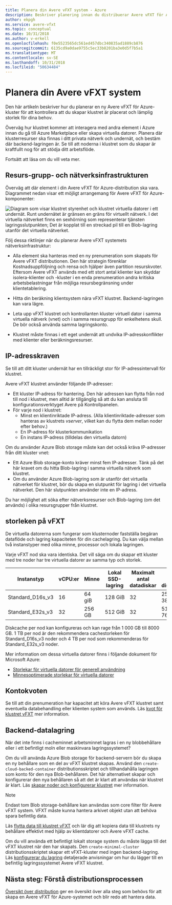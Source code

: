 ```yaml
---
title: Planera din Avere vFXT system - Azure
description: Beskriver planering innan du distribuerar Avere vFXT för Azure
author: ekpgh
ms.service: avere-vfxt
ms.topic: conceptual
ms.date: 10/31/2018
ms.author: v-erkell
ms.openlocfilehash: f0e5523565dc561ed457dbc340835ad1889cb876
ms.sourcegitcommit: 6135cd9a0dae9755c5ec33b8201ba3e0d5f7b5a1
ms.translationtype: MT
ms.contentlocale: sv-SE
ms.lasthandoff: 10/31/2018
ms.locfileid: "50634484"
---
```

# <a name="plan-your-avere-vfxt-system"></a>Planera din Avere vFXT system

Den här artikeln beskriver hur du planerar en ny Avere vFXT för Azure-kluster för att kontrollera att du skapar klustret är placerat och lämplig storlek för dina behov. 

Överväg hur klustret kommer att interagera med andra element i Azure innan du gå till Azure Marketplace eller skapa virtuella datorer. Planera där klusterresurser ska finnas i ditt privata nätverk och undernät, och bestäm där backend-lagringen är. Se till att noderna i klustret som du skapar är kraftfullt nog för att stödja ditt arbetsflöde. 

Fortsätt att läsa om du vill veta mer.

## <a name="resource-group-and-network-infrastructure"></a>Resurs-grupp- och nätverksinfrastrukturen

Överväg att där element i din Avere vFXT för Azure-distribution ska vara. Diagrammet nedan visar ett möjligt arrangemang för Avere vFXT för Azure-komponenter:

![Diagram som visar klustret styrenhet och klustret virtuella datorer i ett undernät. Runt undernätet är gränsen en gräns för virtuellt nätverk. I det virtuella nätverket finns en sexhörning som representerar tjänsten lagringsslutpunkten; Det är kopplat till en streckad pil till en Blob-lagring utanför det virtuella nätverket.](media/avere-vfxt-components-option.png)

Följ dessa riktlinjer när du planerar Avere vFXT systemets nätverksinfrastruktur:

* Alla element ska hanteras med en ny prenumeration som skapats för Avere vFXT distributionen. Den här strategin förenklar Kostnadsuppföljning och rensa och hjälper även partition resurskvoter. Eftersom Avere vFXT används med ett stort antal klienter kan skyddar isolera-klienter och -kluster i en enda prenumeration andra kritiska arbetsbelastningar från möjliga resursbegränsning under klientetablering.

* Hitta din beräkning klientsystem nära vFXT klustret. Backend-lagringen kan vara lägre.  

* Leta upp vFXT klustret och kontrollanten kluster virtuell dator i samma virtuella nätverk (vnet) och i samma resursgrupp för enkelhetens skull. De bör också använda samma lagringskonto. 

* Klustret måste finnas i ett eget undernät att undvika IP-adresskonflikter med klienter eller beräkningsresurser. 

## <a name="ip-address-requirements"></a>IP-adresskraven 

Se till att ditt kluster undernät har en tillräckligt stor för IP-adressintervall för klustret. 

Avere vFXT klustret använder följande IP-adresser:

* Ett kluster IP-adress för hantering. Den här adressen kan flytta från nod till nod i klustret, men alltid är tillgänglig så att du kan ansluta till konfigurationsverktyget Avere på Kontrollpanelen.
* För varje nod i klustret:
  * Minst en klientinriktade IP-adress. (Alla klientinriktade-adresser som hanteras av klustrets *vserver*, vilket kan du flytta dem mellan noder efter behov.)
  * En IP-adress för klusterkommunikation
  * En instans IP-adress (tilldelas den virtuella datorn)

Om du använder Azure Blob storage måste kan det också kräva IP-adresser från ditt kluster vnet:  

* Ett Azure Blob storage-konto kräver minst fem IP-adresser. Tänk på det här kravet om du hitta Blob-lagring i samma virtuella nätverk som klustret.
* Om du använder Azure Blob-lagring som är utanför det virtuella nätverket för klustret, bör du skapa en slutpunkt för lagring i det virtuella nätverket. Den här slutpunkten använder inte en IP-adress.

Du har möjlighet att söka efter nätverksresurser och Blob-lagring (om det används) i olika resursgrupper från klustret.

## <a name="vfxt-node-sizes"></a>storleken på vFXT 

De virtuella datorerna som fungerar som klusternoder fastställa begäran dataflöde och lagring kapaciteten för din cachelagring. Du kan välja mellan två instanstyper med olika minne, processor och lokala lagringen. 

Varje vFXT nod ska vara identiska. Det vill säga om du skapar ett kluster med tre noder har tre virtuella datorer av samma typ och storlek. 

| Instanstyp | vCPU:er | Minne  | Lokal SSD-lagring  | Maximalt antal datadiskar | Icke cachelagrat diskgenomflöde | Nätverkskort (antal) |
| --- | --- | --- | --- | --- | --- | --- |
| Standard_D16s_v3 | 16  | 64 giB  | 128 GiB  | 32 | 25,600 IOPS <br/> 384 Mbit/s | 8 000 Mbit/s (8) |
| Standard_E32s_v3 | 32  | 256 GB | 512 GiB  | 32 | 51,200 IOPS <br/> 768 Mbit/s | 16 000 Mbit/s (8)  |

Diskcache per nod kan konfigureras och kan rage från 1 000 GB till 8000 GB. 1 TB per nod är den rekommendera cachestorleken för Standard_D16s_v3 noder och 4 TB per nod som rekommenderas för Standard_E32s_v3 noder.

Mer information om dessa virtuella datorer finns i följande dokument för Microsoft Azure:

* [Storlekar för virtuella datorer för generell användning](https://docs.microsoft.com/azure/virtual-machines/windows/sizes-general)
* [Minnesoptimerade storlekar för virtuella datorer](https://docs.microsoft.com/azure/virtual-machines/windows/sizes-memory)

## <a name="account-quota"></a>Kontokvoten

Se till att din prenumeration har kapacitet att köra Avere vFXT klustret samt eventuella databehandling eller klienten system som används. Läs [kvot för klustret vFXT](avere-vfxt-prereqs.md#quota-for-the-vfxt-cluster) mer information.

## <a name="back-end-data-storage"></a>Backend-datalagring

När det inte finns i cacheminnet arbetsminnet lagras i en ny blobbehållare eller i ett befintligt moln eller maskinvara lagringssystemet?

Om du vill använda Azure Blob storage för backend-servern bör du skapa en ny behållare som en del av vFXT klustret skapas. Använd den ``create-cloud-backed-container`` distributionsskriptet och tillhandahålla lagringen som konto för den nya Blob-behållaren. Det här alternativet skapar och konfigurerar den nya behållaren så att det är klart att användas när klustret är klart. Läs [skapar noder och konfigurerar klustret](avere-vfxt-deploy.md#create-nodes-and-configure-the-cluster) mer information.

> [!NOTE]
> Endast tom Blob storage-behållare kan användas som core filter för Avere vFXT system. VFXT måste kunna hantera arkivet objekt utan att behöva spara befintlig data. 
>
> Läs [flytta data till klustret vFXT](avere-vfxt-data-ingest.md) och lär dig att kopiera data till klustrets ny behållare effektivt med hjälp av klientdatorer och Avere vFXT cache.

Om du vill använda ett befintligt lokalt storage system du måste lägga till det vFXT klustret när den har skapats. Den ``create-minimal-cluster`` distributionsskriptet skapar ett vFXT-kluster med ingen backend-lagring. Läs [konfigurerar du lagring](avere-vfxt-add-storage.md) detaljerade anvisningar om hur du lägger till en befintlig lagringssystemet Avere vFXT klustret. 

## <a name="next-step-understand-the-deployment-process"></a>Nästa steg: Förstå distributionsprocessen

[Översikt över distribution](avere-vfxt-deploy-overview.md) ger en översikt över alla steg som behövs för att skapa en Avere vFXT för Azure-systemet och blir redo att hantera data.  